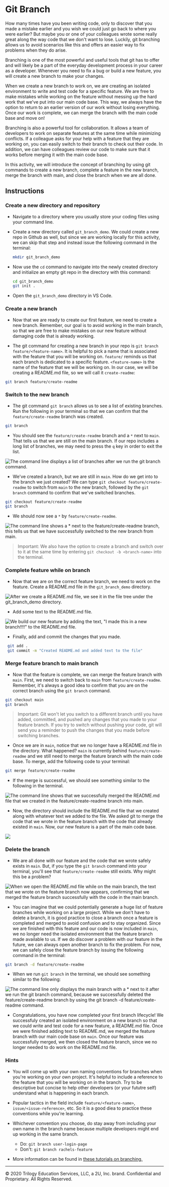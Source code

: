 # Git Branch

How many times have you been writing code, only to discover that you made a mistake earlier and you wish we could just go back to where you were earlier? But maybe you or one of your colleagues wrote some really great along the way code that we don't want to lose. Luckily, git branching allows us to avoid scenarios like this and offers an easier way to fix problems when they do arise.

Branching is one of the most powerful and useful tools that git has to offer and will likely be a part of the everyday development process in your career as a developer. Whenever you need to fix a bug or build a new feature, you will create a new branch to make your changes.

When we create a new branch to work on, we are creating an isolated environment to write and test code for a specific feature. We are free to make mistakes while working on the feature without messing up the hard work that we've put into our main code base. This way, we always have the option to return to an earlier version of our work without losing everything. Once our work is complete, we can merge the branch with the main code base and move on! 

Branching is also a powerful tool for collaboration. It allows a team of developers to work on separate features at the same time while minimizing conflicts. If a colleague asks for your help with a feature that they are working on, you can easily switch to their branch to check out their code. In addition, we can have colleagues review our code to make sure that it works before merging it with the main code base.

In this activity, we will introduce the concept of branching by using git commands to create a new branch, complete a feature in the new branch, merge the branch with main, and close the branch when we are all done. 

## Instructions

### Create a new directory and repository

* Navigate to a directory where you usually store your coding files using your command line.

* Create a new directory called `git_branch_demo`. We could create a new repo in Github as well, but since we are working locally for this activity, we can skip that step and instead issue the following command in the terminal:

  ```bash
  mkdir git_branch_demo
  ```

* Now use the `cd` command to navigate into the newly created directory and initialize an empty git repo in the directory with this command:

  ```bash
  cd git_branch_demo
  git init .
  ```
  
* Open the `git_branch_demo` directory in VS Code.

### Create a new branch

* Now that we are ready to create our first feature, we need to create a new branch. Remember, our goal is to avoid working in the main branch, so that we are free to make mistakes on our new feature without damaging code that is already working.

* The git command for creating a new branch in your repo is `git branch feature/<feature-name>`. It is helpful to pick a name that is associated with the feature that you will be working on. `feature/` reminds us that each branch is dedicated to a specific feature. `<feature-name>` is the name of the feature that we will be working on. In our case, we will be creating a README.md file, so we will call it `create-readme`:

```bash
git branch feature/create-readme
```

### Switch to the new branch

* The git command `git branch` allows us to see a list of existing branches. Run the following in your terminal so that we can confirm that the `feature/create-readme` branch was created.

```bash
git branch
```

* You should see the `feature/create-readme` branch and a `*` next to `main`. That tells us that we are still on the main branch. If our repo includes a long list of branches, we may need to press the `q` key in order to exit the list.

![The command line displays a list of branches after we run the git branch command.](./Images/01-git-branch.png)


* We've created a branch, but we are still in `main`. How do we get into to the branch we just created? We can type `git checkout feature/create-readme` to switch from `main` to the new branch, followed by the `git branch` command to confirm that we've switched branches. 

```bash
git checkout feature/create-readme
git branch
```

* We should now see a `*` by `feature/create-readme`.

![The command line shows a * next to the feature/create-readme branch, this tells us that we have successfully switched to the new branch from main.](./Images/02-switch-branch.png)

> Important: We also have the option to create a branch and switch over to it at the same time by entering `git checkout -b <branch-name>` into the terminal.

### Complete feature while on branch

* Now that we are on the correct feature branch, we need to work on the feature. Create a README.md file in the `git_branch_demo` directory.

![After we create a README.md file, we see it in the file tree under the git_branch_demo directory.](./Images/03-readme.png)


* Add some text to the README.md file.

![We build our new feature by adding the text, "I made this in a new branch!!!!" to the README.md file.](./Images/04-text.png)


* Finally, add and commit the changes that you made.

 ```bash
  git add .
  git commit -m "Created README.md and added text to the file"
  ```

### Merge feature branch to main branch

* Now that the feature is complete, we can merge the feature branch with `main`. First, we need to switch back to `main` from `feature/create-readme`. Remember, it's always a good idea to confirm that you are on the correct branch using the `git branch` command.

```bash
git checkout main
git branch
```

>Important: Git won't let you switch to a different branch until you have added, committed, and pushed any changes that you made to your feature branch. If you try to switch without pushing your code, git will send you a reminder to push the changes that you made before switching branches.

* Once we are in `main`, notice that we no longer have a README.md file in the directory. What happened? `main` is currently behind `feature/create-readme` and we still need to merge the feature branch with the main code base. To merge, add the following code to your terminal:

```bash
git merge feature/create-readme
```

* If the merge is successful, we should see something similar to the following in the terminal.

![The command line shows that we successfully merged the README.md file that we created in the feature/create-readme branch into main.](./Images/05-merge.png)


* Now, the directory should include the README.md file that we created along with whatever text we added to the file. We asked git to merge the code that we wrote in the feature branch with the code that already existed in `main`. Now, our new feature is a part of the main code base.

![](./Images/06-merge-success.png)

### Delete the branch

* We are all done with our feature and the code that we wrote safely exists in `main`. But, if you type the `git branch` command into your terminal, you'll see that `feature/create-readme` still exists. Why might this be a problem?

![When we open the README.md file while on the main branch, the text that we wrote on the feature branch now appears, confirming that we merged the feature branch successfully with the code in the main branch.](./Images/07-still-exists.png)

* You can imagine that we could potentially generate a huge list of feature branches while working on a large project. While we don't have to delete a branch, it is good practice to close a branch once a feature is completed and merged to avoid confusion and to stay organized. Since we are finished with this feature and our code is now included in `main`, we no longer need the isolated environment that the feature branch made available to us. If we do discover a problem with our feature in the future, we can always open another branch to fix the problem. For now, we can safely close the feature branch by issuing the following command in the terminal:

```bash
git branch -d feature/create-readme
```

* When we run `git branch` in the terminal, we should see something similar to the following:

![The command line only displays the main branch with a * next to it after we run the git branch command, because we successfully deleted the feature/create-readme branch by using the git branch -d feature/create-readme command.](./Images/08-branch-deleted.png)

* Congratulations, you have now completed your first branch lifecycle! We successfuly created an isolated environment on a new branch so that we could write and test code for a new feature, a README.md file. Once we were finished adding text to README.md, we merged the feature branch with our main code base on `main`. Once our feature was successfully merged, we then closed the feature branch, since we no longer needed to do work on the README.md file. 

### Hints

* You will come up with your own naming conventions for branches when you're working on your own project. It's helpful to include a reference to the feature that you will be working on in the branch. Try to be descriptive but concise to help other developers (or your fututre self) understand what is happening in each branch. 

* Popular tactics in the field include `feature/<feature-name>`, `issue/<issue-reference>`, etc. So it is a good diea to practice these conventions while you're learning. 

* Whichever convention you choose, do stay away from including your own name in the branch name because multiple developers might end up working in the same branch.
    * Do:   `git branch user-login-page`
    * Don't:   `git branch rachels-feature`

* More information can be found in [these tutorials on branching.](https://www.atlassian.com/git/tutorials/using-branches)


---

© 2020 Trilogy Education Services, LLC, a 2U, Inc. brand. Confidential and Proprietary. All Rights Reserved.
